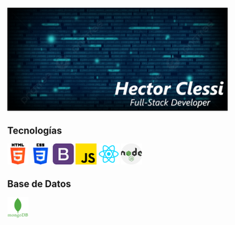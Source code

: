 ![](https://github.com/hectorc2907/hectorc2907/blob/dev/img/fondoimg3.PNG)

## Tecnologías

<div>
  <img src="https://github.com/hectorc2907/hectorc2907/blob/dev/img/iconosTecnologias/html.png" width="48" height="48">
  <img src="https://github.com/hectorc2907/hectorc2907/blob/dev/img/iconosTecnologias/css.png" width="48" height="48">
  <img src="https://github.com/hectorc2907/hectorc2907/blob/dev/img/iconosTecnologias/bootstrap.png" width="48" height="48">
  <img src="https://github.com/hectorc2907/hectorc2907/blob/dev/img/iconosTecnologias/JavaScript.png" width="48" height="48">
  <img src="https://github.com/hectorc2907/hectorc2907/blob/dev/img/iconosTecnologias/React.png" width="48" height="48">
  <img src="https://github.com/hectorc2907/hectorc2907/blob/dev/img/iconosTecnologias/Node.png" width="48" height="48">
</div>

## Base de Datos

<div>
  <img src="https://github.com/hectorc2907/hectorc2907/blob/dev/img/iconosTecnologias/MongoDB.png" width="48" height="48">
</div>

